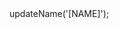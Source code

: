 <?php

use Appwrite\Client;
use Appwrite\Services\Account;

$client = new Client();

$client
    setProject('')
    setKey('')
;

$account = new Account($client);

$result = $account->updateName('[NAME]');
